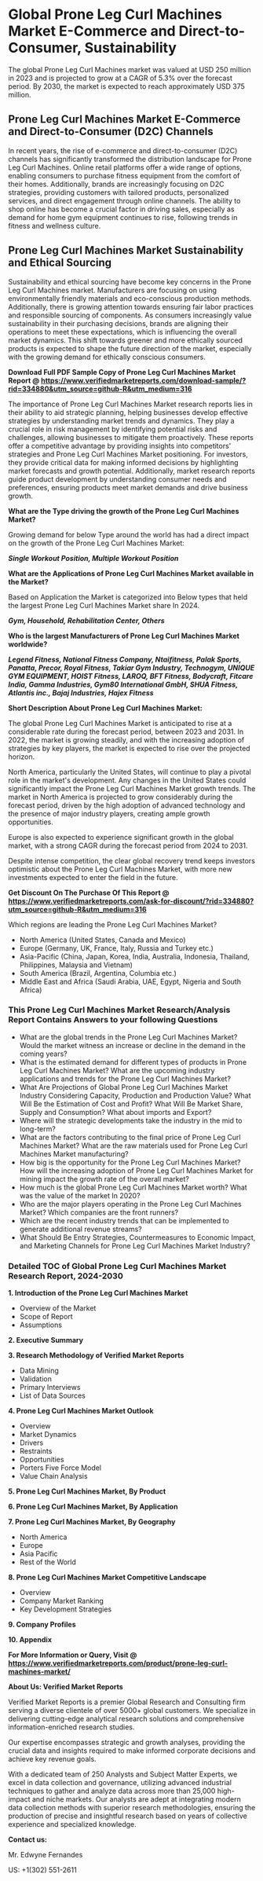 <h1>Global Prone Leg Curl Machines Market E-Commerce and Direct-to-Consumer, Sustainability</h1><p class=""><p>The global Prone Leg Curl Machines market was valued at USD 250 million in 2023 and is projected to grow at a CAGR of 5.3% over the forecast period. By 2030, the market is expected to reach approximately USD 375 million.</p><h2>Prone Leg Curl Machines Market E-Commerce and Direct-to-Consumer (D2C) Channels</h2><p>In recent years, the rise of e-commerce and direct-to-consumer (D2C) channels has significantly transformed the distribution landscape for Prone Leg Curl Machines. Online retail platforms offer a wide range of options, enabling consumers to purchase fitness equipment from the comfort of their homes. Additionally, brands are increasingly focusing on D2C strategies, providing customers with tailored products, personalized services, and direct engagement through online channels. The ability to shop online has become a crucial factor in driving sales, especially as demand for home gym equipment continues to rise, following trends in fitness and wellness culture.</p><h2>Prone Leg Curl Machines Market Sustainability and Ethical Sourcing</h2><p>Sustainability and ethical sourcing have become key concerns in the Prone Leg Curl Machines market. Manufacturers are focusing on using environmentally friendly materials and eco-conscious production methods. Additionally, there is growing attention towards ensuring fair labor practices and responsible sourcing of components. As consumers increasingly value sustainability in their purchasing decisions, brands are aligning their operations to meet these expectations, which is influencing the overall market dynamics. This shift towards greener and more ethically sourced products is expected to shape the future direction of the market, especially with the growing demand for ethically conscious consumers.</p></p><p class=""><strong>Download Full PDF Sample Copy of Prone Leg Curl Machines Market Report @ <a href="https://www.verifiedmarketreports.com/download-sample/?rid=334880&utm_source=github-R&utm_medium=316" target="_blank">https://www.verifiedmarketreports.com/download-sample/?rid=334880&utm_source=github-R&utm_medium=316</a></strong></p><p>The importance of&nbsp;Prone Leg Curl Machines Market research reports lies in their ability to aid strategic planning, helping businesses develop effective strategies by understanding market trends and dynamics. They play a crucial role in risk management by identifying potential risks and challenges, allowing businesses to mitigate them proactively. These reports offer a competitive advantage by providing insights into competitors' strategies and Prone Leg Curl Machines Market positioning. For investors, they provide critical data for making informed decisions by highlighting market forecasts and growth potential. Additionally, market research reports guide product development by understanding consumer needs and preferences, ensuring products meet market demands and drive business growth.</p><p><strong>What are the&nbsp;Type driving the growth of the Prone Leg Curl Machines Market?</strong></p><p id="" class="">Growing demand for below Type around the world has had a direct impact on the growth of the Prone Leg Curl Machines Market:</p><p class=""><em><strong>Single Workout Position, Multiple Workout Position</strong></em></p><p class=""><strong>What are the&nbsp;Applications&nbsp;of Prone Leg Curl Machines Market available in the Market?</strong></p><p id="" class="">Based on Application the Market is categorized into Below types that held the largest Prone Leg Curl Machines Market share In 2024.</p><p class=""><em><strong>Gym, Household, Rehabilitation Center, Others</strong></em></p><p class=""><strong>Who is the largest Manufacturers of Prone Leg Curl Machines Market worldwide?</strong></p><p><em><strong>Legend Fitness, National Fitness Company, Ntaifitness, Palak Sports, Panatta, Precor, Royal Fitness, Takiar Gym Industry, Technogym, UNIQUE GYM EQUIPMENT, HOIST Fitness, LAROQ, BFT Fitness, Bodycraft, Fitcare India, Gamma Industries, Gym80 International GmbH, SHUA Fitness, Atlantis inc., Bajaj Industries, Hajex Fitness</strong></em></p><p id="" class=""><strong>Short Description About Prone Leg Curl Machines Market:</strong></p><p>The global Prone Leg Curl Machines Market is anticipated to rise at a considerable rate during the forecast period, between 2023 and 2031. In 2022, the market is growing steadily, and with the increasing adoption of strategies by key players, the market is expected to rise over the projected horizon.</p><p>North America, particularly the United States, will continue to play a pivotal role in the market's development. Any changes in the United States could significantly impact the Prone Leg Curl Machines Market growth trends. The market in North America is projected to grow considerably during the forecast period, driven by the high adoption of advanced technology and the presence of major industry players, creating ample growth opportunities.</p><p>Europe is also expected to experience significant growth in the global market, with a strong CAGR during the forecast period from 2024 to 2031.</p><p>Despite intense competition, the clear global recovery trend keeps investors optimistic about the Prone Leg Curl Machines Market, with more new investments expected to enter the field in the future.</p><p id="" class=""><strong>Get Discount On The Purchase Of This Report @ <a href="https://www.verifiedmarketreports.com/ask-for-discount/?rid=334880?utm_source=github-R&utm_medium=316" target="_blank">https://www.verifiedmarketreports.com/ask-for-discount/?rid=334880?utm_source=github-R&utm_medium=316</a></strong></p><p class="">Which regions are leading the Prone Leg Curl Machines Market?</p><ul><li>North America (United States, Canada and Mexico)</li><li>Europe (Germany, UK, France, Italy, Russia and Turkey etc.)</li><li>Asia-Pacific (China, Japan, Korea, India, Australia, Indonesia, Thailand, Philippines, Malaysia and Vietnam)</li><li>South America (Brazil, Argentina, Columbia etc.)</li><li>Middle East and Africa (Saudi Arabia, UAE, Egypt, Nigeria and South Africa)</li></ul><h3 id="" class="">This Prone Leg Curl Machines Market Research/Analysis Report Contains Answers to your following Questions</h3><ul><li>What are the global trends in the Prone Leg Curl Machines Market? Would the market witness an increase or decline in the demand in the coming years?</li><li>What is the estimated demand for different types of products in Prone Leg Curl Machines Market? What are the upcoming industry applications and trends for the Prone Leg Curl Machines Market?</li><li>What Are Projections of Global Prone Leg Curl Machines Market Industry Considering Capacity, Production and Production Value? What Will Be the Estimation of Cost and Profit? What Will Be Market Share, Supply and Consumption? What about imports and Export?</li><li>Where will the strategic developments take the industry in the mid to long-term?</li><li>What are the factors contributing to the final price of Prone Leg Curl Machines Market? What are the raw materials used for Prone Leg Curl Machines Market manufacturing?</li><li>How big is the opportunity for the Prone Leg Curl Machines Market? How will the increasing adoption of Prone Leg Curl Machines Market for mining impact the growth rate of the overall market?</li><li>How much is the global Prone Leg Curl Machines Market worth? What was the value of the market In 2020?</li><li>Who are the major players operating in the Prone Leg Curl Machines Market? Which companies are the front runners?</li><li>Which are the recent industry trends that can be implemented to generate additional revenue streams?</li><li>What Should Be Entry Strategies, Countermeasures to Economic Impact, and Marketing Channels for Prone Leg Curl Machines Market Industry?</li></ul><h3 id="" class="">Detailed TOC of Global Prone Leg Curl Machines Market Research Report, 2024-2030</h3><p id="" class=""><strong>1. Introduction of the Prone Leg Curl Machines Market</strong></p><ul><li>Overview of the Market</li><li>Scope of Report</li><li>Assumptions</li></ul><p id="" class=""><strong>2. Executive Summary</strong></p><p id="" class=""><strong>3. Research Methodology of Verified Market Reports</strong></p><ul><li>Data Mining</li><li>Validation</li><li>Primary Interviews</li><li>List of Data Sources</li></ul><p id="" class=""><strong>4. Prone Leg Curl Machines Market Outlook</strong></p><ul><li>Overview</li><li>Market Dynamics</li><li>Drivers</li><li>Restraints</li><li>Opportunities</li><li>Porters Five Force Model</li><li>Value Chain Analysis</li></ul><p id="" class=""><strong>5. Prone Leg Curl Machines Market, By Product</strong></p><p id="" class=""><strong>6. Prone Leg Curl Machines Market, By Application</strong></p><p id="" class=""><strong>7. Prone Leg Curl Machines Market, By Geography</strong></p><ul><li>North America</li><li>Europe</li><li>Asia Pacific</li><li>Rest of the World</li></ul><p id="" class=""><strong>8. Prone Leg Curl Machines Market Competitive Landscape</strong></p><ul><li>Overview</li><li>Company Market Ranking</li><li>Key Development Strategies</li></ul><p id="" class=""><strong>9. Company Profiles</strong></p><p id="" class=""><strong>10. Appendix</strong></p><p id="" class=""><strong>For More Information or Query, Visit @ <a href="https://www.verifiedmarketreports.com/product/prone-leg-curl-machines-market/" target="_blank">https://www.verifiedmarketreports.com/product/prone-leg-curl-machines-market/</a></strong></p><p id="" class=""><strong>About Us: Verified Market Reports</strong></p><p id="" class="">Verified Market Reports is a premier Global Research and Consulting firm serving a diverse clientele of over 5000+ global customers. We specialize in delivering cutting-edge analytical research solutions and comprehensive information-enriched research studies.</p><p id="" class="">Our expertise encompasses strategic and growth analyses, providing the crucial data and insights required to make informed corporate decisions and achieve key revenue goals.</p><p id="" class="">With a dedicated team of 250 Analysts and Subject Matter Experts, we excel in data collection and governance, utilizing advanced industrial techniques to gather and analyze data across more than 25,000 high-impact and niche markets. Our analysts are adept at integrating modern data collection methods with superior research methodologies, ensuring the production of precise and insightful research based on years of collective experience and specialized knowledge.</p><p id="" class=""><strong>Contact us:</strong></p><p id="" class="">Mr. Edwyne Fernandes</p><p id="" class="">US: +1(302) 551-2611</p>